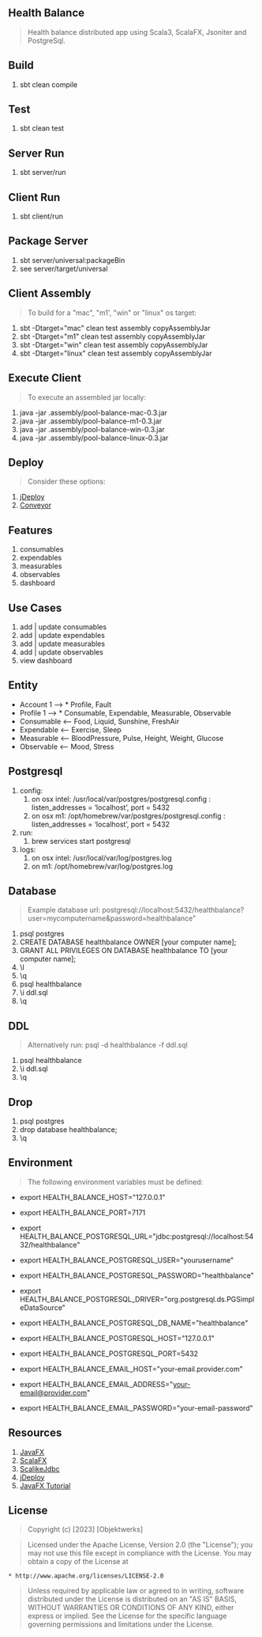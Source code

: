 Health Balance
--------------
>Health balance distributed app using Scala3, ScalaFX, Jsoniter and PostgreSql.

Build
-----
1. sbt clean compile

Test
----
1. sbt clean test

Server Run
----------
1. sbt server/run

Client Run
----------
1. sbt client/run

Package Server
--------------
1. sbt server/universal:packageBin
2. see server/target/universal

Client Assembly
---------------
>To build for a "mac", "m1', "win" or "linux" os target:
1. sbt -Dtarget="mac" clean test assembly copyAssemblyJar
2. sbt -Dtarget="m1" clean test assembly copyAssemblyJar
3. sbt -Dtarget="win" clean test assembly copyAssemblyJar
4. sbt -Dtarget="linux" clean test assembly copyAssemblyJar

Execute Client
--------------
>To execute an assembled jar locally:
1. java -jar .assembly/pool-balance-mac-0.3.jar
2. java -jar .assembly/pool-balance-m1-0.3.jar
3. java -jar .assembly/pool-balance-win-0.3.jar
4. java -jar .assembly/pool-balance-linux-0.3.jar

Deploy
------
>Consider these options:
1. [jDeploy](https://www.npmjs.com/package/jdeploy)
2. [Conveyor](https://hydraulic.software/index.html)

Features
--------
1. consumables
2. expendables
3. measurables
4. observables
5. dashboard

Use Cases
---------
1. add | update consumables
2. add | update expendables
3. add | update measurables
4. add | update observables
5. view dashboard

Entity
------
* Account 1 --> * Profile, Fault
* Profile 1 --> * Consumable, Expendable, Measurable, Observable
* Consumable <-- Food, Liquid, Sunshine, FreshAir
* Expendable <-- Exercise, Sleep
* Measurable <-- BloodPressure, Pulse, Height, Weight, Glucose
* Observable <-- Mood, Stress

Postgresql
----------
1. config:
    1. on osx intel: /usr/local/var/postgres/postgresql.config : listen_addresses = ‘localhost’, port = 5432
    2. on osx m1: /opt/homebrew/var/postgres/postgresql.config : listen_addresses = ‘localhost’, port = 5432
2. run:
    1. brew services start postgresql
3. logs:
    1. on osx intel: /usr/local/var/log/postgres.log
    2. on m1: /opt/homebrew/var/log/postgres.log

Database
--------
>Example database url: postgresql://localhost:5432/healthbalance?user=mycomputername&password=healthbalance"
1. psql postgres
2. CREATE DATABASE healthbalance OWNER [your computer name];
3. GRANT ALL PRIVILEGES ON DATABASE healthbalance TO [your computer name];
4. \l
5. \q
6. psql healthbalance
7. \i ddl.sql
8. \q

DDL
---
>Alternatively run: psql -d healthbalance -f ddl.sql
1. psql healthbalance
2. \i ddl.sql
3. \q

Drop
----
1. psql postgres
2. drop database healthbalance;
3. \q

Environment
-----------
>The following environment variables must be defined:
* export HEALTH_BALANCE_HOST="127.0.0.1"
* export HEALTH_BALANCE_PORT=7171

* export HEALTH_BALANCE_POSTGRESQL_URL="jdbc:postgresql://localhost:5432/healthbalance"
* export HEALTH_BALANCE_POSTGRESQL_USER="yourusername"
* export HEALTH_BALANCE_POSTGRESQL_PASSWORD="healthbalance"
* export HEALTH_BALANCE_POSTGRESQL_DRIVER="org.postgresql.ds.PGSimpleDataSource"
* export HEALTH_BALANCE_POSTGRESQL_DB_NAME="healthbalance"
* export HEALTH_BALANCE_POSTGRESQL_HOST="127.0.0.1"
* export HEALTH_BALANCE_POSTGRESQL_PORT=5432

* export HEALTH_BALANCE_EMAIL_HOST="your-email.provider.com"
* export HEALTH_BALANCE_EMAIL_ADDRESS="your-email@provider.com"
* export HEALTH_BALANCE_EMAIL_PASSWORD="your-email-password"

Resources
---------
1. [JavaFX](https://openjfx.io/index.html)
2. [ScalaFX](http://www.scalafx.org/)
3. [ScalikeJdbc](http://scalikejdbc.org/)
4. [jDeploy](https://www.jdeploy.com/)
5. [JavaFX Tutorial](https://jenkov.com/tutorials/javafx/index.html)

License
-------
>Copyright (c) [2023] [Objektwerks]

>Licensed under the Apache License, Version 2.0 (the "License");
you may not use this file except in compliance with the License.
You may obtain a copy of the License at

    * http://www.apache.org/licenses/LICENSE-2.0

>Unless required by applicable law or agreed to in writing, software
distributed under the License is distributed on an "AS IS" BASIS,
WITHOUT WARRANTIES OR CONDITIONS OF ANY KIND, either express or implied.
See the License for the specific language governing permissions and
limitations under the License.